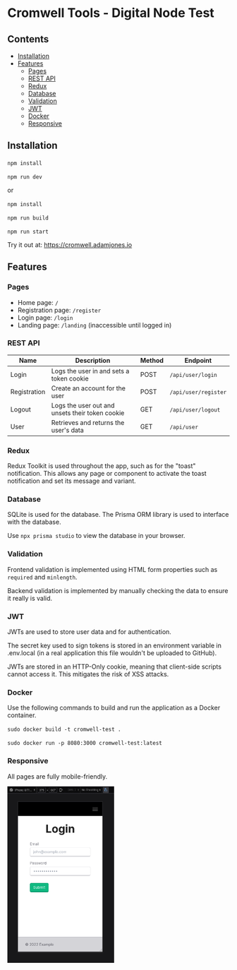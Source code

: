 # Cromwell Tools - Digital Node Test


## Contents

- [Installation](#installation)
- [Features](#features)
  - [Pages](#pages)
  - [REST API](#rest-api)
  - [Redux](#redux)
  - [Database](#database)
  - [Validation](#validation)
  - [JWT](#jwt)
  - [Docker](#docker)
  - [Responsive](#responsive)

## Installation

`npm install`

`npm run dev`

or

`npm install`

`npm run build`

`npm run start`

Try it out at: https://cromwell.adamjones.io

## Features

### Pages

- Home page: `/`
- Registration page: `/register`
- Login page: `/login`
- Landing page: `/landing` (inaccessible until logged in)

### REST API

| Name         | Description                                     | Method | Endpoint         |
| ------------ | ----------------------------------------------- | ------ | ---------------- |
| Login        | Logs the user in and sets a token cookie        | POST   | `/api/user/login`    |
| Registration | Create an account for the user                  | POST   | `/api/user/register` |
| Logout       | Logs the user out and unsets their token cookie | GET    | `/api/user/logout`   |
| User         | Retrieves and returns the user's data           | GET    | `/api/user`          |

### Redux

Redux Toolkit is used throughout the app, such as for the "toast" notification. This allows any page or component to activate the toast notification and set its message and variant.

### Database

SQLite is used for the database. The Prisma ORM library is used to interface with the database.

Use `npx prisma studio` to view the database in your browser.

### Validation

Frontend validation is implemented using HTML form properties such as `required` and `minlength`.

Backend validation is implemented by manually checking the data to ensure it really is valid.

### JWT

JWTs are used to store user data and for authentication.

The secret key used to sign tokens is stored in an environment variable in .env.local (in a real application this file wouldn't be uploaded to GitHub).

JWTs are stored in an HTTP-Only cookie, meaning that client-side scripts cannot access it. This mitigates the risk of XSS attacks.

### Docker

Use the following commands to build and run the application as a Docker container.

`sudo docker build -t cromwell-test .`

`sudo docker run -p 8080:3000 cromwell-test:latest`

### Responsive

All pages are fully mobile-friendly.

<img height="400" src="responsive.png">
